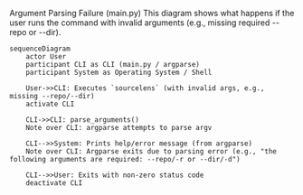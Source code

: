 Argument Parsing Failure (main.py)
This diagram shows what happens if the user runs the command with invalid arguments (e.g., missing required --repo or --dir).

```mermaid
sequenceDiagram
    actor User
    participant CLI as CLI (main.py / argparse)
    participant System as Operating System / Shell

    User->>CLI: Executes `sourcelens` (with invalid args, e.g., missing --repo/--dir)
    activate CLI

    CLI->>CLI: parse_arguments()
    Note over CLI: argparse attempts to parse argv

    CLI-->>System: Prints help/error message (from argparse)
    Note over CLI: Argparse exits due to parsing error (e.g., "the following arguments are required: --repo/-r or --dir/-d")

    CLI-->>User: Exits with non-zero status code
    deactivate CLI
